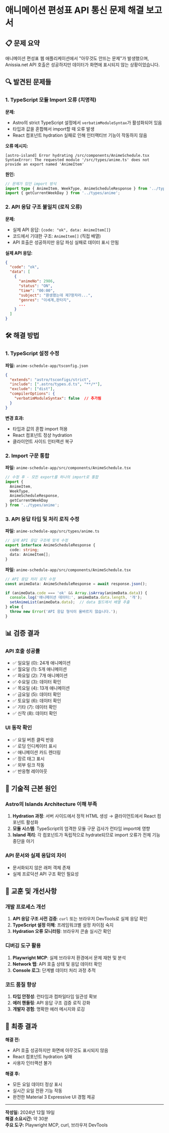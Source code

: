 # 애니메이션 편성표 API 통신 문제 해결 보고서

## 📋 문제 요약

애니메이션 편성표 웹 애플리케이션에서 "아무것도 안뜨는 문제"가 발생했으며, Anissia.net API 호출은 성공하지만 데이터가 화면에 표시되지 않는 상황이었습니다.

## 🔍 발견된 문제들

### 1. TypeScript 모듈 Import 오류 (치명적)
**문제:**
- Astro의 strict TypeScript 설정에서 `verbatimModuleSyntax`가 활성화되어 있음
- 타입과 값을 혼합해서 import할 때 오류 발생
- React 컴포넌트 hydration 실패로 인해 인터랙티브 기능이 작동하지 않음

**오류 메시지:**
```
[astro-island] Error hydrating /src/components/AnimeSchedule.tsx 
SyntaxError: The requested module '/src/types/anime.ts' does not provide an export named 'AnimeItem'
```

**원인:**
```typescript
// 문제가 있던 import 방식
import type { AnimeItem, WeekType, AnimeScheduleResponse } from '../types/anime';
import { getCurrentWeekDay } from '../types/anime';
```

### 2. API 응답 구조 불일치 (로직 오류)
**문제:**
- 실제 API 응답: `{code: "ok", data: AnimeItem[]}`
- 코드에서 기대한 구조: `AnimeItem[]` (직접 배열)
- API 호출은 성공하지만 응답 파싱 실패로 데이터 표시 안됨

**실제 API 응답:**
```json
{
  "code": "ok",
  "data": [
    {
      "animeNo": 2986,
      "status": "ON",
      "time": "00:00",
      "subject": "환생했는데 제7왕자라...",
      "genres": "이세계,판타지",
      ...
    }
  ]
}
```

## 🛠️ 해결 방법

### 1. TypeScript 설정 수정
**파일:** `anime-schedule-app/tsconfig.json`

```json
{
  "extends": "astro/tsconfigs/strict",
  "include": [".astro/types.d.ts", "**/*"],
  "exclude": ["dist"],
  "compilerOptions": {
    "verbatimModuleSyntax": false  // 추가됨
  }
}
```

**변경 효과:**
- 타입과 값의 혼합 import 허용
- React 컴포넌트 정상 hydration
- 클라이언트 사이드 인터랙션 복구

### 2. Import 구문 통합
**파일:** `anime-schedule-app/src/components/AnimeSchedule.tsx`

```typescript
// 수정 후 - 모든 export를 하나의 import로 통합
import { 
  AnimeItem, 
  WeekType, 
  AnimeScheduleResponse,
  getCurrentWeekDay 
} from '../types/anime';
```

### 3. API 응답 타입 및 처리 로직 수정
**파일:** `anime-schedule-app/src/types/anime.ts`

```typescript
// 실제 API 응답 구조에 맞게 수정
export interface AnimeScheduleResponse {
  code: string;
  data: AnimeItem[];
}
```

**파일:** `anime-schedule-app/src/components/AnimeSchedule.tsx`

```typescript
// API 응답 처리 로직 수정
const animeData: AnimeScheduleResponse = await response.json();

if (animeData.code === 'ok' && Array.isArray(animeData.data)) {
  console.log('애니메이션 데이터:', animeData.data.length, '개');
  setAnimeList(animeData.data);  // data 필드에서 배열 추출
} else {
  throw new Error('API 응답 형식이 올바르지 않습니다.');
}
```

## 📊 검증 결과

### API 호출 성공률
- ✅ 일요일 (0): 24개 애니메이션
- ✅ 월요일 (1): 5개 애니메이션  
- ✅ 화요일 (2): 7개 애니메이션
- ✅ 수요일 (3): 데이터 확인
- ✅ 목요일 (4): 13개 애니메이션
- ✅ 금요일 (5): 데이터 확인
- ✅ 토요일 (6): 데이터 확인
- ✅ 기타 (7): 데이터 확인
- ✅ 신작 (8): 데이터 확인

### UI 동작 확인
- ✅ 요일 버튼 클릭 반응
- ✅ 로딩 인디케이터 표시
- ✅ 애니메이션 카드 렌더링
- ✅ 장르 태그 표시
- ✅ 외부 링크 작동
- ✅ 반응형 레이아웃

## 🔧 기술적 근본 원인

### Astro의 Islands Architecture 이해 부족
1. **Hydration 과정**: 서버 사이드에서 정적 HTML 생성 → 클라이언트에서 React 컴포넌트 활성화
2. **모듈 시스템**: TypeScript의 엄격한 모듈 구문 검사가 런타임 import에 영향
3. **Island 격리**: 각 컴포넌트가 독립적으로 hydrate되므로 import 오류가 전체 기능 중단을 야기

### API 문서와 실제 응답의 차이
- 문서화되지 않은 래퍼 객체 존재
- 실제 프로덕션 API 구조 확인 필요성

## 📝 교훈 및 개선사항

### 개발 프로세스 개선
1. **API 응답 구조 사전 검증**: `curl` 또는 브라우저 DevTools로 실제 응답 확인
2. **TypeScript 설정 이해**: 프레임워크별 설정 차이점 숙지
3. **Hydration 오류 모니터링**: 브라우저 콘솔 실시간 확인

### 디버깅 도구 활용
1. **Playwright MCP**: 실제 브라우저 환경에서 문제 재현 및 분석
2. **Network 탭**: API 호출 상태 및 응답 데이터 확인
3. **Console 로그**: 단계별 데이터 처리 과정 추적

### 코드 품질 향상
1. **타입 안정성**: 런타임과 컴파일타임 일관성 확보
2. **에러 핸들링**: API 응답 구조 검증 로직 강화
3. **개발자 경험**: 명확한 에러 메시지와 로깅

## 🚀 최종 결과

**해결 전:**
- API 호출 성공하지만 화면에 아무것도 표시되지 않음
- React 컴포넌트 hydration 실패
- 사용자 인터랙션 불가

**해결 후:**
- 모든 요일 데이터 정상 표시
- 실시간 요일 전환 기능 작동
- 완전한 Material 3 Expressive UI 경험 제공

---

**작성일:** 2024년 12월 19일  
**해결 소요시간:** 약 30분  
**주요 도구:** Playwright MCP, curl, 브라우저 DevTools 